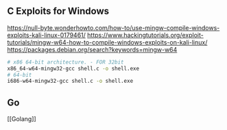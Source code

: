 
## C Exploits for Windows

https://null-byte.wonderhowto.com/how-to/use-mingw-compile-windows-exploits-kali-linux-0179461/
https://www.hackingtutorials.org/exploit-tutorials/mingw-w64-how-to-compile-windows-exploits-on-kali-linux/
https://packages.debian.org/search?keywords=mingw-w64


```bash
# x86 64-bit architecture. - FOR 32bit
x86_64-w64-mingw32-gcc shell.c -o shell.exe
# 64-bit 
i686-w64-mingw32-gcc shell.c -o shell.exe
```


## Go

[[Golang]]